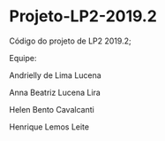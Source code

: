 # Projeto-LP2-2019.2
Código do projeto de LP2 2019.2;

Equipe:

Andrielly de Lima Lucena 

Anna Beatriz Lucena Lira 

Helen Bento Cavalcanti

Henrique Lemos Leite

